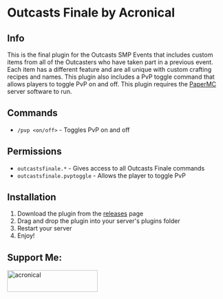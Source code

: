 # Outcasts Finale by Acronical

## Info
This is the final plugin for the Outcasts SMP Events that includes custom items from all of the Outcasters who have taken part in a previous event. Each item has a different feature and are all unique with custom crafting recipes and names. This plugin also includes a PvP toggle command that allows players to toggle PvP on and off. This plugin requires the [PaperMC](https://papermc.io/) server software to run.

## Commands
- `/pvp <on/off>` - Toggles PvP on and off

## Permissions
- `outcastsfinale.*` - Gives access to all Outcasts Finale commands
- `outcastsfinale.pvptoggle` - Allows the player to toggle PvP

## Installation
1. Download the plugin from the [releases](https://www.github.com/OutcastsEvents/OutcastsFinale/releases/tags/Stable) page
2. Drag and drop the plugin into your server's plugins folder
3. Restart your server
4. Enjoy!

## Support Me:
<p><a href="https://ko-fi.com/acronical"><img align="left" src="https://cdn.ko-fi.com/cdn/kofi3.png?v=3" height="50" width="210" alt="acronical"/></a></p><br><br>
